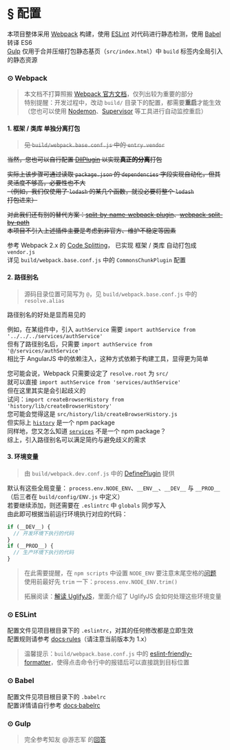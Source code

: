 # § 配置

本项目整体采用 [Webpack](http://webpack.github.io/) 构建，使用 [ESLint](eslint.org) 对代码进行静态检测，使用 [Babel](http://babeljs.io/) 转译 ES6  
[Gulp](gulpjs.com) 仅用于合并压缩打包静态基页（`src/index.html`）中 `build` 标签内全局引入的静态资源  

### ⊙ Webpack

> 本文档不打算照搬 [Webpack 官方文档](https://webpack.github.io/docs/)，仅列出较为重要的部分  
> 特别提醒：开发过程中，改动 `build/` 目录下的配置，都需要**重启**才能生效  
> （您也可以使用 [Nodemon](https://github.com/remy/nodemon)、[Supervisor](https://github.com/Supervisor/supervisor) 等工具进行自动监控重启）

#### 1. 框架 / 类库 单独分离打包
> ~~见 `build/webpack.base.conf.js` 中的 `entry.vendor`~~
  
~~当然，您也可以自行配置 [DllPlugin](http://webpack.github.io/docs/list-of-plugins.html#dllplugin) 以实现**真正的分离**打包~~

~~实际上该步骤可通过读取 `package.json` 的 `dependencies` 字段实现自动化，但其灵活度不够高，必要性也不大  
（例如，我们仅使用了 `lodash` 的某几个函数，就没必要将整个 `lodash` 打包进来）~~

~~对此我们还有别的替代方案：[split-by-name-webpack-plugin](https://github.com/soundcloud/split-by-name-webpack-plugin)、[webpack-split-by-path](https://github.com/BohdanTkachenko/webpack-split-by-path)~~  
~~本项目不引入上述插件主要是考虑到非官方、维护不稳定等因素~~

参考 Webpack 2.x 的 [Code Splitting](https://webpack.js.org/guides/code-splitting-libraries/)，
已实现 框架 / 类库 自动打包成 `vendor.js`  
详见 `build/webpack.base.conf.js` 中的 `CommonsChunkPlugin` 配置

#### 2. 路径别名
> 源码目录位置可简写为 `@`，见 `build/webpack.base.conf.js` 中的 `resolve.alias`

路径别名的好处是显而易见的

例如，在某组件中，引入 `authService` 需要 `import authService from '../../../services/authService'`  
但有了路径别名后，只需要 `import authService from '@/services/authService'`  
相比于 AngularJS 中的依赖注入，这种方式依赖于构建工具，显得更为简单  

您可能会说，Webpack 只需要设定了 `resolve.root` 为 `src/`  
就可以直接 `import authService from 'services/authService'`  
但在这里其实是会引起歧义的  
试问：`import createBrowserHistory from 'history/lib/createBrowserHistory'`  
您可能会觉得这是 `src/history/lib/createBrowserHistory.js`  
但实际上 [`history`](https://github.com/mjackson/history) 是一个 npm package  
同样地，您又怎么知道 [`services`](https://www.npmjs.com/package/services) 不是一个 npm package？  
综上，引入路径别名可以满足简约与避免歧义的需求

#### 3. 环境变量
> 由 `build/webpack.dev.conf.js` 中的 [DefinePlugin](http://webpack.github.io/docs/list-of-plugins.html#defineplugin) 提供

默认有这些全局变量： `process.env.NODE_ENV`、`__ENV__`、`__DEV__` 与 `__PROD__`
（后三者在 `build/config/ENV.js` 中定义）  
若要继续添加，则还需要在 `.eslintrc` 中 `globals` 同步写入  
由此即可根据当前运行环境执行对应的代码：
```js
if (__DEV__) {
  // 开发环境下执行的代码
}
if (__PROD__) {
  // 生产环境下执行的代码
}
```
 
> 在此需要提醒，在 `npm scripts` 中设置 `NODE_ENV` 要注意末尾空格的[问题](http://stackoverflow.com/questions/11104028/#38948727)  
> 使用前最好先 `trim` 一下：`process.env.NODE_ENV.trim()`
> 
> 拓展阅读：[解读 UglifyJS](http://rapheal.sinaapp.com/2014/05/22/uglifyjs-squeeze/)，里面介绍了 UglifyJS 会如何处理这些环境变量

### ⊙ ESLint
配置文件见项目根目录下的 `.eslintrc`，对其的任何修改都是立即生效  
配置规则请参考 [docs·rules](http://eslint.org/docs/user-guide/migrating-to-1.0.0)（请注意当前版本为 1.x）

> 温馨提示：`build/webpack.base.conf.js` 中的 [eslint-friendly-formatter](https://github.com/royriojas/eslint-friendly-formatter)，使得点击命令行中的报错后可以直接跳到目标位置

### ⊙ Babel
配置文件见项目根目录下的 `.babelrc`  
配置详情请自行参考 [docs·babelrc](http://babeljs.io/docs/usage/babelrc/)

### ⊙ Gulp

> 完全参考知友 @游志军 的[回答](https://www.zhihu.com/question/27548038/answer/37140329)
